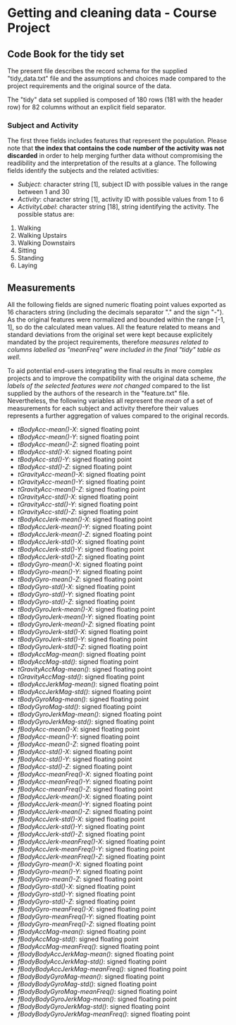 # Getting and cleaning data - Course Project

## Code Book for the tidy set 

The present file describes the record schema for the supplied "tidy_data.txt" file and the assumptions and choices made compared to the project requirements and the original source of the data. 


The "tidy" data set supplied is composed of 180 rows (181 with the header row) for 82 columns without an explicit field separator.

### Subject and Activity

The first three fields includes features that represent the population. Please note that **the index that contains the code number of the activity was not discarded** in order to help merging further data without compromising the readibility and the interpretation of the results at a glance.
The following fields identify the subjects and the related activities:

 * _Subject_: character string [1], subject ID with possible values in the range between 1 and 30
 * _Activity_: character string [1], activity ID with possible values from 1 to 6
 * _ActivityLabel_: character string [18], string identifying the activity. The possible status are:
  1.  Walking
  2.  Walking Upstairs
  3.  Walking Downstairs
  4.  Sitting
  5.  Standing
  6.  Laying

## Measurements

All the following fields are signed numeric floating point values exported as 16 characters string (including the decimals separator "." and the sign "-"). As the original features were normalized and bounded within the range [-1, 1], so do the calculated mean values.
All the feature related to means and standard deviations from the original set were kept because explicitely mandated by the project requirements, therefore *measures related to columns labelled as "*meanFreq*" were included in the final "tidy" table as well*.

To aid potential end-users integrating the final results in more complex projects and to improve the compatibility with the original data scheme, *the labels of the selected features were not changed* compared to the list supplied by the authors of the research in the "feature.txt" file.
Nevertheless, the following variables all represent the _mean_ of a set of measurements for each subject and activity therefore their values represents a further aggregation of values compared to the original records. 

* _tBodyAcc-mean()-X_: signed floating point               
* _tBodyAcc-mean()-Y_: signed floating point
* _tBodyAcc-mean()-Z_: signed floating point               
* _tBodyAcc-std()-X_: signed floating point                
* _tBodyAcc-std()-Y_: signed floating point               
* _tBodyAcc-std()-Z_: signed floating point
* _tGravityAcc-mean()-X_: signed floating point
* _tGravityAcc-mean()-Y_: signed floating point
* _tGravityAcc-mean()-Z_: signed floating point           
* _tGravityAcc-std()-X_: signed floating point
* _tGravityAcc-std()-Y_: signed floating point
* _tGravityAcc-std()-Z_: signed floating point
* _tBodyAccJerk-mean()-X_: signed floating point          
* _tBodyAccJerk-mean()-Y_: signed floating point
* _tBodyAccJerk-mean()-Z_: signed floating point           
* _tBodyAccJerk-std()-X_: signed floating point            
* _tBodyAccJerk-std()-Y_: signed floating point           
* _tBodyAccJerk-std()-Z_: signed floating point
* _tBodyGyro-mean()-X_: signed floating point
* _tBodyGyro-mean()-Y_: signed floating point
* _tBodyGyro-mean()-Z_: signed floating point
* _tBodyGyro-std()-X_: signed floating point
* _tBodyGyro-std()-Y_: signed floating point
* _tBodyGyro-std()-Z_: signed floating point
* _tBodyGyroJerk-mean()-X_: signed floating point         
* _tBodyGyroJerk-mean()-Y_: signed floating point
* _tBodyGyroJerk-mean()-Z_: signed floating point          
* _tBodyGyroJerk-std()-X_: signed floating point
* _tBodyGyroJerk-std()-Y_: signed floating point
* _tBodyGyroJerk-std()-Z_: signed floating point           
* _tBodyAccMag-mean()_: signed floating point              
* _tBodyAccMag-std()_: signed floating point               
* _tGravityAccMag-mean()_: signed floating point          
* _tGravityAccMag-std()_: signed floating point            
* _tBodyAccJerkMag-mean()_: signed floating point          
* _tBodyAccJerkMag-std()_: signed floating point           
* _tBodyGyroMag-mean()_: signed floating point            
* _tBodyGyroMag-std()_: signed floating point
* _tBodyGyroJerkMag-mean()_: signed floating point         
* _tBodyGyroJerkMag-std()_: signed floating point          
* _fBodyAcc-mean()-X_: signed floating point              
* _fBodyAcc-mean()-Y_: signed floating point
* _fBodyAcc-mean()-Z_: signed floating point               
* _fBodyAcc-std()-X_: signed floating point                
* _fBodyAcc-std()-Y_: signed floating point               
* _fBodyAcc-std()-Z_: signed floating point
* _fBodyAcc-meanFreq()-X_: signed floating point
* _fBodyAcc-meanFreq()-Y_: signed floating point           
* _fBodyAcc-meanFreq()-Z_: signed floating point          
* _fBodyAccJerk-mean()-X_: signed floating point           
* _fBodyAccJerk-mean()-Y_: signed floating point           
* _fBodyAccJerk-mean()-Z_: signed floating point           
* _fBodyAccJerk-std()-X_: signed floating point           
* _fBodyAccJerk-std()-Y_: signed floating point
* _fBodyAccJerk-std()-Z_: signed floating point
* _fBodyAccJerk-meanFreq()-X_: signed floating point
* _fBodyAccJerk-meanFreq()-Y_: signed floating point      
* _fBodyAccJerk-meanFreq()-Z_: signed floating point       
* _fBodyGyro-mean()-X_: signed floating point
* _fBodyGyro-mean()-Y_: signed floating point              
* _fBodyGyro-mean()-Z_: signed floating point             
* _fBodyGyro-std()-X_: signed floating point               
* _fBodyGyro-std()-Y_: signed floating point               
* _fBodyGyro-std()-Z_: signed floating point               
* _fBodyGyro-meanFreq()-X_: signed floating point         
* _fBodyGyro-meanFreq()-Y_: signed floating point
* _fBodyGyro-meanFreq()-Z_: signed floating point
* _fBodyAccMag-mean()_: signed floating point
* _fBodyAccMag-std()_: signed floating point              
* _fBodyAccMag-meanFreq()_: signed floating point
* _fBodyBodyAccJerkMag-mean()_: signed floating point      
* _fBodyBodyAccJerkMag-std()_: signed floating point       
* _fBodyBodyAccJerkMag-meanFreq()_: signed floating point 
* _fBodyBodyGyroMag-mean()_: signed floating point         
* _fBodyBodyGyroMag-std()_: signed floating point          
* _fBodyBodyGyroMag-meanFreq()_: signed floating point     
* _fBodyBodyGyroJerkMag-mean()_: signed floating point    
* _fBodyBodyGyroJerkMag-std()_: signed floating point      
* _fBodyBodyGyroJerkMag-meanFreq()_: signed floating point
